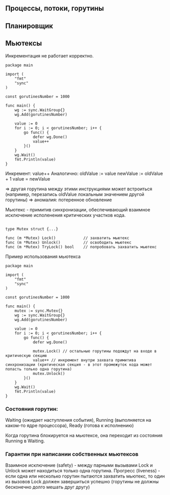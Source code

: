 ## Процессы, потоки, горутины


## Планировщик


## Мьютексы


Инкрементация не работает корректно.
```golang
package main

import (
	"fmt"
	"sync"
)

const gorutinesNumber = 1000

func main() {
	wg := sync.WaitGroup{}
	wg.Add(gorutinesNumber)

	value := 0
	for i := 0; i < gorutinesNumber; i++ {
		go func() {
			defer wg.Done()
			value++
		}()
	}
	wg.Wait()
	fmt.Println(value)
}

```

Инкремент: value++
Аналогично:
oldValue := value
newValue := oldValue + 1
value = newValue

=> другая горутина между этими инструкциями может встроиться (например, перезапись oldValue локальным значением другой горутины)
=> аномалия: потеренное обновление

Мьютекс - примитив синхронизации, обеспечивающий взаимное исключение исполенения критических участков кода.

```golang

type Mutex struct {...}

func (m *Mutex) Lock()            // захватить мьютекс
func (m *Mutex) Unlock()          // освободить мьютекс
func (m *Mutex) TryLock() bool    // попробовать захватить мьютекс

```
Пример использования мьютекса
```golang
package main

import (
	"fmt"
	"sync"
)

const gorutinesNumber = 1000

func main() {
	mutex := sync.Mutex{}
	wg := sync.WaitGroup{}
	wg.Add(gorutinesNumber)

	value := 0
	for i := 0; i < gorutinesNumber; i++ {
		go func() {
			defer wg.Done()

			mutex.Lock() // остальные горутины подождут на входе в критическую секцию
			value++ // инкремент внутри захвата примитива синхронизации (критическая секция - в этот промежуток кода может попасть только одна горутина)
			mutex.Unlock()
		}()
	}
	wg.Wait()
	fmt.Println(value)
}
```

### Состояния горутин:
Waiting (ожидает наступления события), Running (выполняется на каком-то ядре процессора), Ready (готова к исполнению)

Когда горутина блокируется на мьютексе, она переходит из состояния Running в Waiting.


### Гарантии при написании собственных мьютексов
Взаимное исключение (safety) - между парными вызывами Lock и Unlock может находиться только одна горутина.
Прогресс (liveness) - если одна или несколько горутин пытаются захватить мьютекс, то один из вызовов Lock должен завершиться успешно (горутины не должны бесконечно долго мешать друг другу)





